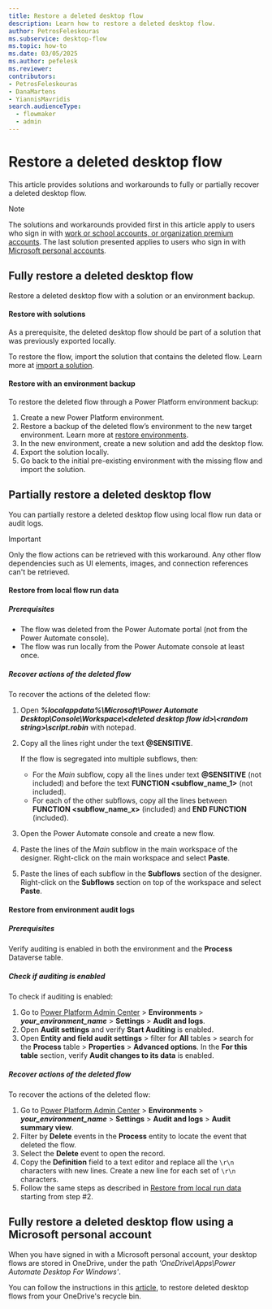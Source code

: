```yaml
---
title: Restore a deleted desktop flow
description: Learn how to restore a deleted desktop flow.
author: PetrosFeleskouras
ms.subservice: desktop-flow
ms.topic: how-to
ms.date: 03/05/2025
ms.author: pefelesk
ms.reviewer: 
contributors:
- PetrosFeleskouras
- DanaMartens
- YiannisMavridis
search.audienceType: 
  - flowmaker
  - admin
---
```

# Restore a deleted desktop flow

This article provides solutions and workarounds to fully or partially recover a deleted desktop flow.

> [!NOTE]
> The solutions and workarounds provided first in this article apply to users who sign in with [work or school accounts, or organization premium accounts](/power-automate/desktop-flows/requirements#sign-in-account-comparison). The last solution presented applies to users who sign in with [Microsoft personal accounts](/power-automate/desktop-flows/getting-started-msa).

## Fully restore a deleted desktop flow

Restore a deleted desktop flow with a solution or an environment backup.

#### Restore with solutions

As a prerequisite, the deleted desktop flow should be part of a solution that was previously exported locally.

To restore the flow, import the solution that contains the deleted flow. Learn more at [import a solution](../../import-flow-solution.md).

#### Restore with an environment backup

To restore the deleted flow through a Power Platform environment backup:

1. Create a new Power Platform environment.
1. Restore a backup of the deleted flow’s environment to the new target environment. Learn more at [restore environments](/power-platform/admin/backup-restore-environments).
1. In the new environment, create a new solution and add the desktop flow.
1. Export the solution locally.
1. Go back to the initial pre-existing environment with the missing flow and import the solution.

## Partially restore a deleted desktop flow

You can partially restore a deleted desktop flow using local flow run data or audit logs.

> [!IMPORTANT]
> Only the flow actions can be retrieved with this workaround. Any other flow dependencies such as UI elements, images, and connection references can't be retrieved.

#### Restore from local flow run data

##### Prerequisites

* The flow was deleted from the Power Automate portal (not from the Power Automate console).
* The flow was run locally from the Power Automate console at least once.

##### Recover actions of the deleted flow

To recover the actions of the deleted flow:

1. Open ***%localappdata%\Microsoft\Power Automate Desktop\Console\Workspace\\\<deleted desktop flow id>\\\<random string>\script.robin*** with notepad.
1. Copy all the lines right under the text **@SENSITIVE**.

    If the flow is segregated into multiple subflows, then:
     * For the *Main* subflow, copy all the lines under text **@SENSITIVE** (not included) and before the text **FUNCTION <subflow_name_1>** (not included).
     * For each of the other subflows, copy all the lines between **FUNCTION <subflow_name_x>** (included) and **END FUNCTION** (included).
1. Open the Power Automate console and create a new flow.
1. Paste the lines of the *Main* subflow in the main workspace of the designer. Right-click on the main workspace and select **Paste**.
1. Paste the lines of each subflow in the **Subflows** section of the designer. Right-click on the **Subflows** section on top of the workspace and select **Paste**.

#### Restore from environment audit logs

##### Prerequisites

Verify auditing is enabled in both the environment and the **Process** Dataverse table.

##### Check if auditing is enabled

To check if auditing is enabled:

1. Go to [Power Platform Admin Center](https://admin.powerplatform.microsoft.com) > **Environments** > ***your_environment_name*** > **Settings** > **Audit and logs**.
1. Open **Audit settings** and verify **Start Auditing** is enabled.
1. Open **Entity and field audit settings** > filter for **All** tables > search for the **Process** table > **Properties** > **Advanced options**. In the **For this table** section, verify **Audit changes to its data** is enabled.

##### Recover actions of the deleted flow

To recover the actions of the deleted flow:

1. Go to [Power Platform Admin Center](https://admin.powerplatform.microsoft.com) > **Environments** > ***your_environment_name*** > **Settings** > **Audit and logs** > **Audit summary view**.
1. Filter by **Delete** events in the **Process** entity to locate the event that deleted the flow.
1. Select the **Delete** event to open the record.
1. Copy the **Definition** field to a text editor and replace all the `\r\n` characters with new lines. Create a new line for each set of `\r\n` characters.
1. Follow the same steps as described in [Restore from local run data](#restore-from-local-flow-run-data) starting from step #2.

## Fully restore a deleted desktop flow using a Microsoft personal account

When you have signed in with a Microsoft personal account, your desktop flows are stored in OneDrive, under the path *'OneDrive\Apps\Power Automate Desktop For Windows'*.

You can follow the instructions in this [article](https://support.microsoft.com/office/restore-deleted-files-or-folders-in-onedrive-949ada80-0026-4db3-a953-c99083e6a84f), to restore deleted desktop flows from your OneDrive's recycle bin.
